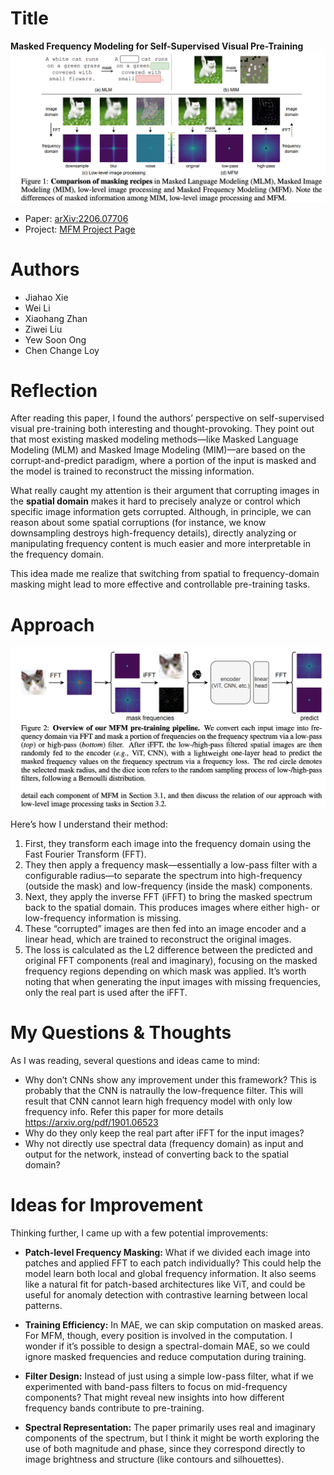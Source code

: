 # Title

**Masked Frequency Modeling for Self-Supervised Visual Pre-Training**
![alt text](../../images/image.png)

* Paper: [arXiv:2206.07706](https://arxiv.org/pdf/2206.07706)
* Project: [MFM Project Page](https://www.mmlab-ntu.com/project/mfm/index.html)

# Authors

* Jiahao Xie
* Wei Li
* Xiaohang Zhan
* Ziwei Liu
* Yew Soon Ong
* Chen Change Loy

# Reflection

After reading this paper, I found the authors’ perspective on self-supervised visual pre-training both interesting and thought-provoking. They point out that most existing masked modeling methods—like Masked Language Modeling (MLM) and Masked Image Modeling (MIM)—are based on the corrupt-and-predict paradigm, where a portion of the input is masked and the model is trained to reconstruct the missing information.

What really caught my attention is their argument that corrupting images in the **spatial domain** makes it hard to precisely analyze or control which specific image information gets corrupted. Although, in principle, we can reason about some spatial corruptions (for instance, we know downsampling destroys high-frequency details), directly analyzing or manipulating frequency content is much easier and more interpretable in the frequency domain.

This idea made me realize that switching from spatial to frequency-domain masking might lead to more effective and controllable pre-training tasks.

# Approach

![alt text](../../images/image-1.png)

Here’s how I understand their method:

1. First, they transform each image into the frequency domain using the Fast Fourier Transform (FFT).
2. They then apply a frequency mask—essentially a low-pass filter with a configurable radius—to separate the spectrum into high-frequency (outside the mask) and low-frequency (inside the mask) components.
3. Next, they apply the inverse FFT (iFFT) to bring the masked spectrum back to the spatial domain. This produces images where either high- or low-frequency information is missing.
4. These “corrupted” images are then fed into an image encoder and a linear head, which are trained to reconstruct the original images.
5. The loss is calculated as the L2 difference between the predicted and original FFT components (real and imaginary), focusing on the masked frequency regions depending on which mask was applied. It’s worth noting that when generating the input images with missing frequencies, only the real part is used after the iFFT.

# My Questions & Thoughts

As I was reading, several questions and ideas came to mind:

* Why don’t CNNs show any improvement under this framework?
    This is probably that the CNN is natraully the low-frequence filter. This will result that CNN cannot learn high frequency model with only low frequency info. Refer this paper for more details https://arxiv.org/pdf/1901.06523
* Why do they only keep the real part after iFFT for the input images?
* Why not directly use spectral data (frequency domain) as input and output for the network, instead of converting back to the spatial domain?

# Ideas for Improvement

Thinking further, I came up with a few potential improvements:

* **Patch-level Frequency Masking:**
  What if we divided each image into patches and applied FFT to each patch individually? This could help the model learn both local and global frequency information. It also seems like a natural fit for patch-based architectures like ViT, and could be useful for anomaly detection with contrastive learning between local patterns.

* **Training Efficiency:**
  In MAE, we can skip computation on masked areas. For MFM, though, every position is involved in the computation. I wonder if it’s possible to design a spectral-domain MAE, so we could ignore masked frequencies and reduce computation during training.

* **Filter Design:**
  Instead of just using a simple low-pass filter, what if we experimented with band-pass filters to focus on mid-frequency components? That might reveal new insights into how different frequency bands contribute to pre-training.

* **Spectral Representation:**
  The paper primarily uses real and imaginary components of the spectrum, but I think it might be worth exploring the use of both magnitude and phase, since they correspond directly to image brightness and structure (like contours and silhouettes).
